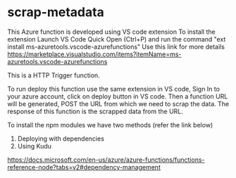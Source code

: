 # scrap-metadata

This Azure function is developed using VS code extension
To install the extension Launch VS Code Quick Open (Ctrl+P) and run the command "ext install ms-azuretools.vscode-azurefunctions"
Use this link for more details https://marketplace.visualstudio.com/items?itemName=ms-azuretools.vscode-azurefunctions

This is a HTTP Trigger function.

To run deploy this function use the same extension in VS code, Sign In to your azure account, click on deploy button in VS code.
Then a function URL will be generated, POST the URL from which we need to scrap the data. The response of this function is the scrapped data from the URL.

To install the npm modules
we have two methods (refer the link below)
1. Deploying with dependencies
2. Using Kudu

https://docs.microsoft.com/en-us/azure/azure-functions/functions-reference-node?tabs=v2#dependency-management
